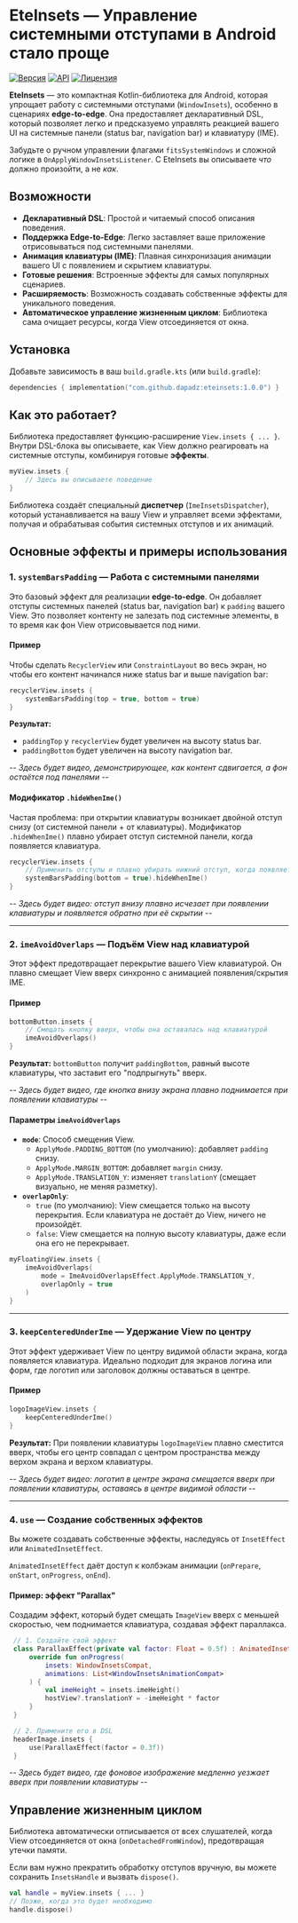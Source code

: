 # EteInsets — Управление системными отступами в Android стало проще

[![Версия](https://img.shields.io/badge/version-1.0.0-blue.svg)](https://github.com/dapadz)
[![API](https://img.shields.io/badge/API-24%2B-brightgreen.svg?style=flat)](https://android-arsenal.com/api?level=21)
[![Лицензия](https://img.shields.io/badge/License-Apache%202.0-lightgrey.svg)](http://www.apache.org/licenses/LICENSE-2.0)

**EteInsets** — это компактная Kotlin-библиотека для Android, которая упрощает работу с системными отступами (`WindowInsets`), особенно в сценариях **edge-to-edge**. Она предоставляет декларативный DSL, который позволяет легко и предсказуемо управлять реакцией вашего UI на системные панели (status bar, navigation bar) и клавиатуру (IME).

Забудьте о ручном управлении флагами `fitsSystemWindows` и сложной логике в `OnApplyWindowInsetsListener`. С EteInsets вы описываете *что* должно произойти, а не *как*.

## Возможности

- **Декларативный DSL**: Простой и читаемый способ описания поведения.
- **Поддержка Edge-to-Edge**: Легко заставляет ваше приложение отрисовываться под системными панелями.
- **Анимация клавиатуры (IME)**: Плавная синхронизация анимации вашего UI с появлением и скрытием клавиатуры.
- **Готовые решения**: Встроенные эффекты для самых популярных сценариев.
- **Расширяемость**: Возможность создавать собственные эффекты для уникального поведения.
- **Автоматическое управление жизненным циклом**: Библиотека сама очищает ресурсы, когда View отсоединяется от окна.

## Установка

Добавьте зависимость в ваш `build.gradle.kts` (или `build.gradle`):

```gradle.kts
dependencies { implementation("com.github.dapadz:eteinsets:1.0.0") }
```


## Как это работает?

Библиотека предоставляет функцию-расширение `View.insets { ... }`. Внутри DSL-блока вы описываете, как View должно реагировать на системные отступы, комбинируя готовые **эффекты**.

```kotlin
myView.insets { 
    // Здесь вы описываете поведение
}
```

Библиотека создаёт специальный **диспетчер** (`ImeInsetsDispatcher`), который устанавливается на вашу View и управляет всеми эффектами, получая и обрабатывая события системных отступов и их анимаций.

## Основные эффекты и примеры использования

### 1. `systemBarsPadding` — Работа с системными панелями

Это базовый эффект для реализации **edge-to-edge**. Он добавляет отступы системных панелей (status bar, navigation bar) к `padding` вашего View. Это позволяет контенту не залезать под системные элементы, в то время как фон View отрисовывается под ними.

#### Пример

Чтобы сделать `RecyclerView` или `ConstraintLayout` во весь экран, но чтобы его контент начинался ниже status bar и выше navigation bar:

```kotlin
recyclerView.insets { 
    systemBarsPadding(top = true, bottom = true)
}
```

**Результат:**
- `paddingTop` у `recyclerView` будет увеличен на высоту status bar.
- `paddingBottom` будет увеличен на высоту navigation bar.

-- *Здесь будет видео, демонстрирующее, как контент сдвигается, а фон остаётся под панелями* --

#### Модификатор `.hideWhenIme()`

Частая проблема: при открытии клавиатуры возникает двойной отступ снизу (от системной панели + от клавиатуры). Модификатор `.hideWhenIme()` плавно убирает отступ системной панели, когда появляется клавиатура.

```kotlin
recyclerView.insets {
    // Применить отступы и плавно убирать нижний отступ, когда появляется IME 
    systemBarsPadding(bottom = true).hideWhenIme() 
}
```


-- *Здесь будет видео: отступ внизу плавно исчезает при появлении клавиатуры и появляется обратно при её скрытии* --

---

### 2. `imeAvoidOverlaps` — Подъём View над клавиатурой

Этот эффект предотвращает перекрытие вашего View клавиатурой. Он плавно смещает View вверх синхронно с анимацией появления/скрытия IME.

#### Пример

```kotlin
bottomButton.insets {
    // Смещать кнопку вверх, чтобы она оставалась над клавиатурой 
    imeAvoidOverlaps()
}
```

**Результат:** `bottomButton` получит `paddingBottom`, равный высоте клавиатуры, что заставит его "подпрыгнуть" вверх.

-- *Здесь будет видео, где кнопка внизу экрана плавно поднимается при появлении клавиатуры* --

#### Параметры `imeAvoidOverlaps`

- **`mode`**: Способ смещения View.
    - `ApplyMode.PADDING_BOTTOM` (по умолчанию): добавляет `padding` снизу.
    - `ApplyMode.MARGIN_BOTTOM`: добавляет `margin` снизу.
    - `ApplyMode.TRANSLATION_Y`: изменяет `translationY` (смещает визуально, не меняя разметку).
- **`overlapOnly`**:
    - `true` (по умолчанию): View смещается только на высоту перекрытия. Если клавиатура не достаёт до View, ничего не произойдёт.
    - `false`: View смещается на полную высоту клавиатуры, даже если она его не перекрывает.

```kotlin
myFloatingView.insets { 
    imeAvoidOverlaps(
        mode = ImeAvoidOverlapsEffect.ApplyMode.TRANSLATION_Y,
        overlapOnly = true 
    )
}
```

---

### 3. `keepCenteredUnderIme` — Удержание View по центру

Этот эффект удерживает View по центру видимой области экрана, когда появляется клавиатура. Идеально подходит для экранов логина или форм, где логотип или заголовок должны оставаться в центре.

#### Пример

```kotlin
logoImageView.insets { 
    keepCenteredUnderIme()
}
```


**Результат:** При появлении клавиатуры `logoImageView` плавно сместится вверх, чтобы его центр совпадал с центром пространства между верхом экрана и верхом клавиатуры.

-- *Здесь будет видео: логотип в центре экрана смещается вверх при появлении клавиатуры, оставаясь в центре видимой области* --

---

### 4. `use` — Создание собственных эффектов

Вы можете создавать собственные эффекты, наследуясь от `InsetEffect` или `AnimatedInsetEffect`.

`AnimatedInsetEffect` даёт доступ к колбэкам анимации (`onPrepare`, `onStart`, `onProgress`, `onEnd`).

#### Пример: эффект "Parallax"

Создадим эффект, который будет смещать `ImageView` вверх с меньшей скоростью, чем поднимается клавиатура, создавая эффект параллакса.

```kotlin
 // 1. Создайте свой эффект
 class ParallaxEffect(private val factor: Float = 0.5f) : AnimatedInsetEffect() { 
     override fun onProgress(
         insets: WindowInsetsCompat,
         animations: List<WindowInsetsAnimationCompat>
     ) { 
         val imeHeight = insets.imeHeight() 
         hostView?.translationY = -imeHeight * factor 
     }
 }

 // 2. Примените его в DSL
 headerImage.insets { 
     use(ParallaxEffect(factor = 0.3f))
 }
```


-- *Здесь будет видео, где фоновое изображение медленно уезжает вверх при появлении клавиатуры* --

## Управление жизненным циклом

Библиотека автоматически отписывается от всех слушателей, когда View отсоединяется от окна (`onDetachedFromWindow`), предотвращая утечки памяти.

Если вам нужно прекратить обработку отступов вручную, вы можете сохранить `InsetsHandle` и вызвать `dispose()`.

```kotlin
val handle = myView.insets { ... }
// Позже, когда это будет необходимо
handle.dispose()
```





